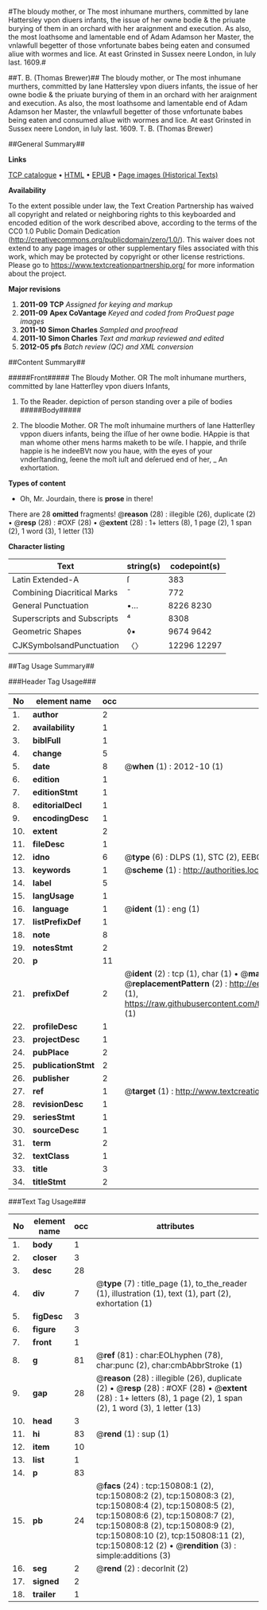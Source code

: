 #The bloudy mother, or The most inhumane murthers, committed by Iane Hattersley vpon diuers infants, the issue of her owne bodie & the priuate burying of them in an orchard with her araignment and execution. As also, the most loathsome and lamentable end of Adam Adamson her Master, the vnlawfull begetter of those vnfortunate babes being eaten and consumed aliue with wormes and lice. At east Grinsted in Sussex neere London, in Iuly last. 1609.#

##T. B. (Thomas Brewer)##
The bloudy mother, or The most inhumane murthers, committed by Iane Hattersley vpon diuers infants, the issue of her owne bodie & the priuate burying of them in an orchard with her araignment and execution. As also, the most loathsome and lamentable end of Adam Adamson her Master, the vnlawfull begetter of those vnfortunate babes being eaten and consumed aliue with wormes and lice. At east Grinsted in Sussex neere London, in Iuly last. 1609.
T. B. (Thomas Brewer)

##General Summary##

**Links**

[TCP catalogue](http://www.ota.ox.ac.uk/tcp/)  • 
[HTML](http://tei.it.ox.ac.uk/tcp/Texts-HTML/free/A73/A73560.html)  • 
[EPUB](http://tei.it.ox.ac.uk/tcp/Texts-EPUB/free/A73/A73560.epub) • 
[Page images (Historical Texts)](https://historicaltexts.jisc.ac.uk/eebo-99900323e)

**Availability**

To the extent possible under law, the Text Creation Partnership has waived all copyright and related or neighboring rights to this keyboarded and encoded edition of the work described above, according to the terms of the CC0 1.0 Public Domain Dedication (http://creativecommons.org/publicdomain/zero/1.0/). This waiver does not extend to any page images or other supplementary files associated with this work, which may be protected by copyright or other license restrictions. Please go to https://www.textcreationpartnership.org/ for more information about the project.

**Major revisions**

1. __2011-09__ __TCP__ *Assigned for keying and markup*
1. __2011-09__ __Apex CoVantage__ *Keyed and coded from ProQuest page images*
1. __2011-10__ __Simon Charles__ *Sampled and proofread*
1. __2011-10__ __Simon Charles__ *Text and markup reviewed and edited*
1. __2012-05__ __pfs__ *Batch review (QC) and XML conversion*

##Content Summary##

#####Front#####
The Bloudy Mother. OR The moſt inhumane murthers, committed by Iane Hatterſley vpon diuers Infants, 
1. To the Reader.
depiction of person standing over a pile of bodies
#####Body#####

1. The bloodie Mother. OR The moſt inhumaine murthers of Iane Hatterſley vppon diuers infants, being the iſſue of her owne bodie.
HAppie is that man whome other mens harms maketh to be wiſe. I happie, and thriſe happie is he indeeBVt now you haue, with the eyes of your vnderſtanding, ſeene the moſt iuſt and deſerued end of her, 
    _ An exhortation.

**Types of content**

  * Oh, Mr. Jourdain, there is **prose** in there!

There are 28 **omitted** fragments! 
 @__reason__ (28) : illegible (26), duplicate (2)  •  @__resp__ (28) : #OXF (28)  •  @__extent__ (28) : 1+ letters (8), 1 page (2), 1 span (2), 1 word (3), 1 letter (13)

**Character listing**


|Text|string(s)|codepoint(s)|
|---|---|---|
|Latin Extended-A|ſ|383|
|Combining             Diacritical Marks|̄|772|
|General Punctuation|•…|8226 8230|
|Superscripts             and Subscripts|⁴|8308|
|Geometric Shapes|◊▪|9674 9642|
|CJKSymbolsandPunctuation|〈〉|12296 12297|

##Tag Usage Summary##

###Header Tag Usage###

|No|element name|occ|attributes|
|---|---|---|---|
|1.|__author__|2||
|2.|__availability__|1||
|3.|__biblFull__|1||
|4.|__change__|5||
|5.|__date__|8| @__when__ (1) : 2012-10 (1)|
|6.|__edition__|1||
|7.|__editionStmt__|1||
|8.|__editorialDecl__|1||
|9.|__encodingDesc__|1||
|10.|__extent__|2||
|11.|__fileDesc__|1||
|12.|__idno__|6| @__type__ (6) : DLPS (1), STC (2), EEBO-CITATION (1), PROQUEST (1), VID (1)|
|13.|__keywords__|1| @__scheme__ (1) : http://authorities.loc.gov/ (1)|
|14.|__label__|5||
|15.|__langUsage__|1||
|16.|__language__|1| @__ident__ (1) : eng (1)|
|17.|__listPrefixDef__|1||
|18.|__note__|8||
|19.|__notesStmt__|2||
|20.|__p__|11||
|21.|__prefixDef__|2| @__ident__ (2) : tcp (1), char (1)  •  @__matchPattern__ (2) : ([0-9\-]+):([0-9IVX]+) (1), (.+) (1)  •  @__replacementPattern__ (2) : http://eebo.chadwyck.com/downloadtiff?vid=$1&page=$2 (1), https://raw.githubusercontent.com/textcreationpartnership/Texts/master/tcpchars.xml#$1 (1)|
|22.|__profileDesc__|1||
|23.|__projectDesc__|1||
|24.|__pubPlace__|2||
|25.|__publicationStmt__|2||
|26.|__publisher__|2||
|27.|__ref__|1| @__target__ (1) : http://www.textcreationpartnership.org/docs/. (1)|
|28.|__revisionDesc__|1||
|29.|__seriesStmt__|1||
|30.|__sourceDesc__|1||
|31.|__term__|2||
|32.|__textClass__|1||
|33.|__title__|3||
|34.|__titleStmt__|2||


###Text Tag Usage###

|No|element name|occ|attributes|
|---|---|---|---|
|1.|__body__|1||
|2.|__closer__|3||
|3.|__desc__|28||
|4.|__div__|7| @__type__ (7) : title_page (1), to_the_reader (1), illustration (1), text (1), part (2), exhortation (1)|
|5.|__figDesc__|3||
|6.|__figure__|3||
|7.|__front__|1||
|8.|__g__|81| @__ref__ (81) : char:EOLhyphen (78), char:punc (2), char:cmbAbbrStroke (1)|
|9.|__gap__|28| @__reason__ (28) : illegible (26), duplicate (2)  •  @__resp__ (28) : #OXF (28)  •  @__extent__ (28) : 1+ letters (8), 1 page (2), 1 span (2), 1 word (3), 1 letter (13)|
|10.|__head__|3||
|11.|__hi__|83| @__rend__ (1) : sup (1)|
|12.|__item__|10||
|13.|__list__|1||
|14.|__p__|83||
|15.|__pb__|24| @__facs__ (24) : tcp:150808:1 (2), tcp:150808:2 (2), tcp:150808:3 (2), tcp:150808:4 (2), tcp:150808:5 (2), tcp:150808:6 (2), tcp:150808:7 (2), tcp:150808:8 (2), tcp:150808:9 (2), tcp:150808:10 (2), tcp:150808:11 (2), tcp:150808:12 (2)  •  @__rendition__ (3) : simple:additions (3)|
|16.|__seg__|2| @__rend__ (2) : decorInit (2)|
|17.|__signed__|2||
|18.|__trailer__|1||
